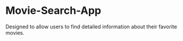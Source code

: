 # Movie-Search-App
Designed to allow users to find detailed information about their favorite movies.
